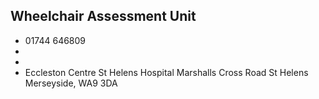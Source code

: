 
## Wheelchair Assessment Unit

- <i class="fa fa-phone"></i> 01744 646809
- <i class="fa fa-envelope"></i> <a href="mailto:"></a>
- <i class="fa fa-home"></i> []()
- <i class="fa fa-building"></i> Eccleston Centre St Helens Hospital Marshalls Cross Road  St Helens Merseyside, WA9 3DA
